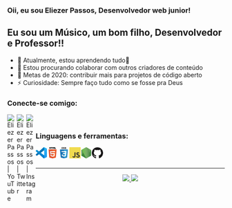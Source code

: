 ### Oii, eu sou Eliezer Passos, Desenvolvedor web junior!

## Eu sou um Músico, um bom filho, Desenvolvedor e Professor!!

- 🌱 Atualmente, estou aprendendo tudo🤣
- 👯 Estou procurando colaborar com outros criadores de conteúdo
- 🥅 Metas de 2020: contribuir mais para projetos de código aberto
- ⚡ Curiosidade: Sempre faço tudo como se fosse pra Deus

### Conecte-se comigo:

[<img align="left" alt="EliezerPassos | YouTube" width="22px" src="https://cdn.jsdelivr.net/npm/simple-icons@v3/icons/youtube.svg" />][youtube]
[<img align="left" alt="EliezerPassos | Twitter" width="22px" src="https://cdn.jsdelivr.net/npm/simple-icons@v3/icons/twitter.svg" />][twitter]
[<img align="left" alt="EliezerPassos | Instagram" width="22px" src="https://cdn.jsdelivr.net/npm/simple-icons@v3/icons/instagram.svg" />][instagram]

<br />

### Linguagens e ferramentas:

<img align="left" alt="Visual Studio Code" width="26px" src="https://raw.githubusercontent.com/github/explore/80688e429a7d4ef2fca1e82350fe8e3517d3494d/topics/visual-studio-code/visual-studio-code.png" />

<img align="left" alt="HTML5" width="26px" src="https://raw.githubusercontent.com/github/explore/80688e429a7d4ef2fca1e82350fe8e3517d3494d/topics/html/html.png" />

<img align="left" alt="CSS3" width="26px" src="https://raw.githubusercontent.com/github/explore/80688e429a7d4ef2fca1e82350fe8e3517d3494d/topics/css/css.png" />

<img align="left" alt="JavaScript" width="26px" src="https://raw.githubusercontent.com/github/explore/80688e429a7d4ef2fca1e82350fe8e3517d3494d/topics/javascript/javascript.png" />

<img align="left" alt="Node.js" width="26px" src="https://raw.githubusercontent.com/github/explore/80688e429a7d4ef2fca1e82350fe8e3517d3494d/topics/nodejs/nodejs.png" />

<img align="left" alt="GitHub" width="26px" src="https://raw.githubusercontent.com/github/explore/78df643247d429f6cc873026c0622819ad797942/topics/github/github.png" />

<br />
<br />

---

<div align="center">
  <a href="https://github.com/eliezerpassos">
  <img height="180em" src="https://github-readme-stats.vercel.app/api?username=eliezerpassos&show_icons=true&theme=blue&include_all_commits=true&count_private=true"/>
  <img height="180em" src="https://github-readme-stats.vercel.app/api/top-langs/?username=eliezerpassos&layout=compact&langs_count=7&theme=blue"/>
</div>

[twitter]: https://twitter.com/Luuj25
[youtube]: https://www.youtube.com/channel/UCuEzk9Glv6H28ubtlRIyweg
[instagram]: https://www.instagram.com/eliezer_passos/
